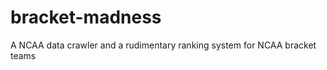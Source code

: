 bracket-madness
===============

A NCAA data crawler and a rudimentary ranking system for NCAA bracket teams
